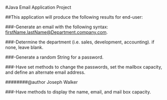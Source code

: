 #Java Email Application Project

##This application will produce the following results for end-user:

###-Generate an email with the following syntax: firstName.lastName@Department.company.com.

###-Determine the department (i.e. sales, development, accounting). if none, leave blank.

###-Generate a random String for a password.

###-Have set methods to change the passwords, set the mailbox capacity, and define an alternate email address.

########@author Joseph Walker

###-Have methods to display the name, email, and mail box capacity. 
